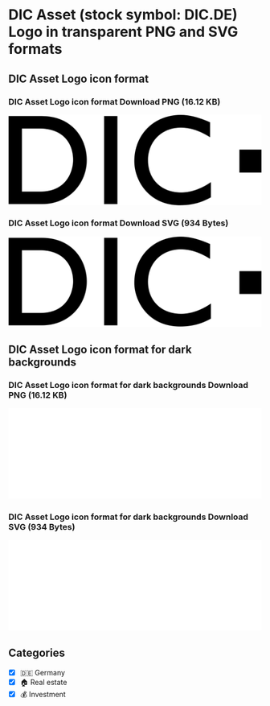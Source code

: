 # DIC Asset (stock symbol: DIC.DE) Logo in transparent PNG and SVG formats

## DIC Asset Logo icon format

### DIC Asset Logo icon format Download PNG (16.12 KB)

![DIC Asset Logo icon format Download PNG (16.12 KB)](/img/orig/DIC.DE-f7cdcadc.png)

### DIC Asset Logo icon format Download SVG (934 Bytes)

![DIC Asset Logo icon format Download SVG (934 Bytes)](/img/orig/DIC.DE-1909a648.svg)

## DIC Asset Logo icon format for dark backgrounds

### DIC Asset Logo icon format for dark backgrounds Download PNG (16.12 KB)

![DIC Asset Logo icon format for dark backgrounds Download PNG (16.12 KB)](/img/orig/DIC.DE.D-489fc9f3.png)

### DIC Asset Logo icon format for dark backgrounds Download SVG (934 Bytes)

![DIC Asset Logo icon format for dark backgrounds Download SVG (934 Bytes)](/img/orig/DIC.DE.D-4fcfec67.svg)



## Categories
- [x] 🇩🇪 Germany
- [x] 🏠 Real estate
- [x] 💰 Investment
